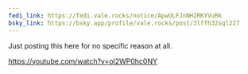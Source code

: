 ```yaml
---
fedi_link: https://fedi.vale.rocks/notice/ApwULFJnNH2RKYVuRk
bsky_link: https://bsky.app/profile/vale.rocks/post/3lffh32sql227
---
```


Just posting this here for no specific reason at all.

<https://youtube.com/watch?v=ol2WP0hc0NY>
